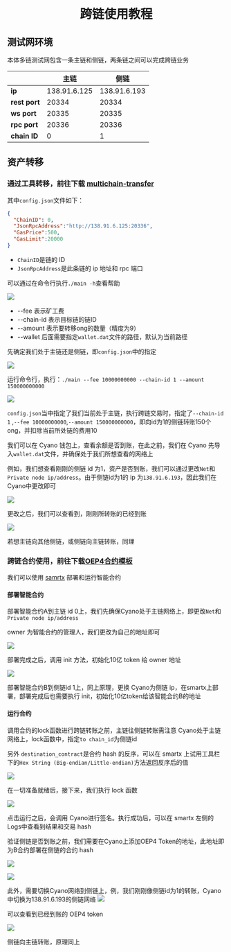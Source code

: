 <h1 align="center">跨链使用教程 </h1>



## 测试网环境

本体多链测试网包含一条主链和侧链，两条链之间可以完成跨链业务

|               | 主链         | 侧链         |
| ------------- | ------------ | ------------ |
| **ip**        | 138.91.6.125 | 138.91.6.193 |
| **rest port** | 20334        | 20334        |
| **ws port**   | 20335        | 20335        |
| **rpc port**  | 20336        | 20336        |
| **chain ID**  | 0            | 1            |



## 资产转移

### 通过工具转移，前往下载 [multichain-transfer ](https://github.com/siovanus/multichain-transfer)

其中`config.json`文件如下：

```json
{
  "ChainID": 0,
  "JsonRpcAddress":"http://138.91.6.125:20336",
  "GasPrice":500,
  "GasLimit":20000
}
```

- `ChainID`是链的 ID
- `JsonRpcAddress`是此条链的 ip 地址和 rpc 端口



可以通过在命令行执行`./main -h`查看帮助

![](http://ww1.sinaimg.cn/large/006p1mCOgy1g2v128kk92j30l908ijrl.jpg)

- --fee 表示矿工费
- --chain-id 表示目标链的链ID
- --amount 表示要转移ong的数量（精度为9）
- --wallet 后面需要指定`wallet.dat`文件的路径，默认为当前路径
  

先确定我们处于主链还是侧链，即`config.json`中的指定

![](http://ww1.sinaimg.cn/large/006p1mCOgy1g2v12pmgmuj30kg030jra.jpg)







运行命令行，执行：```./main --fee 10000000000 --chain-id 1 --amount 150000000000```

![](http://ww1.sinaimg.cn/large/006p1mCOgy1g2v133yh9hj30kj01tjr9.jpg)



`config.json`当中指定了我们当前处于主链，执行跨链交易时，指定了`--chain-id 1` ,`--fee 10000000000`,`--amount 150000000000`，即向id为1的侧链转账150个 ong，并扣除当前所处链的费用10




我们可以在 Cyano 钱包上，查看余额是否到账，在此之前，我们在 Cyano 先导入`wallet.dat`文件，并确保处于我们所想查看的网络上

例如，我们想查看刚刚的侧链 id 为1，资产是否到账，我们可以通过更改`Net`和`Private node ip/address`。由于侧链id为1的 ip 为`138.91.6.193`，因此我们在Cyano中更改即可

![](http://ww1.sinaimg.cn/large/006p1mCOgy1g2v13ctpcyj30970cf3yn.jpg)




更改之后，我们可以查看到，刚刚所转账的已经到账

![](http://ww1.sinaimg.cn/large/006p1mCOgy1g2v13kr75nj309b0cet8u.jpg)




若想主链向其他侧链，或侧链向主链转账，同理





### 跨链合约使用，前往下载[OEP4合约模板](https://github.com/siovanus/multiChainContract/tree/master/OEP4-template)

我们可以使用 [samrtx](https://smartx.ont.io) 部署和运行智能合约



#### 部署智能合约

部署智能合约A到主链 id 0上，我们先确保Cyano处于主链网络上，即更改`Net`和`Private node ip/address`

owner 为智能合约的管理人，我们更改为自己的地址即可

![](http://ww1.sinaimg.cn/large/006p1mCOgy1g2v13u98vxj31gz0nojwr.jpg)



部署完成之后，调用 init 方法，初始化10亿 token 给 owner 地址

![](http://ww1.sinaimg.cn/large/006p1mCOgy1g2v1430bobj31gu0ostb9.jpg)




部署智能合约B到侧链id 1上，同上原理，更换 Cyano为侧链 ip，在smartx上部署，部署完成后也需要执行 init，初始化10亿token给该智能合约B的地址






#### 运行合约

调用合约的lock函数进行跨链转账之前，主链往侧链转账需注意 Cyano处于主链网络上，lock函数中，指定`to chain_id`为侧链id



另外 `destination_contract`是合约 hash 的反序，可以在 smartx 上试用工具栏下的`Hex String (Big-endian/Little-endian)`方法返回反序后的值

![](http://ww1.sinaimg.cn/large/006p1mCOgy1g2v14ab9ckj31gg0o6wiq.jpg)




在一切准备就绪后，接下来，我们执行 lock 函数

![](http://ww1.sinaimg.cn/large/006p1mCOgy1g2v1byujpnj31gn0ol77y.jpg)

点击运行之后，会调用 Cyano进行签名。执行成功后，可以在 smartx 左侧的 Logs中查看到结果和交易 hash




验证侧链是否到账之前，我们需要在Cyano上添加OEP4 Token的地址，此地址即为B合约部署在侧链的合约 hash

![](http://ww1.sinaimg.cn/large/006p1mCOgy1g2v14tpj3wj309e0cft8v.jpg)

![](http://ww1.sinaimg.cn/large/006p1mCOgy1g2v153bl83j30nb0chaaj.jpg)





此外，需要切换Cyano网络到侧链上，例，我们刚刚像侧链id为1的转账，Cyano中切换为138.91.6.193的侧链网络
![](https://i.loli.net/2019/05/09/5cd3c5df56c66.png)

可以查看到已经到账的 OEP4 token

![](http://ww1.sinaimg.cn/large/006p1mCOgy1g2v15ix5bsj309g0cc74h.jpg)





侧链向主链转账，原理同上
